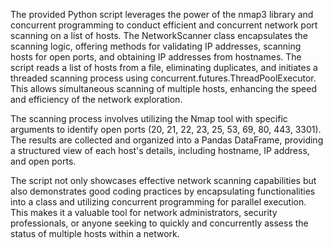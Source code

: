 The provided Python script leverages the power of the nmap3 library and concurrent programming to conduct efficient and concurrent network port scanning on a list of hosts. The NetworkScanner class encapsulates the scanning logic, offering methods for validating IP addresses, scanning hosts for open ports, and obtaining IP addresses from hostnames. The script reads a list of hosts from a file, eliminating duplicates, and initiates a threaded scanning process using concurrent.futures.ThreadPoolExecutor. This allows simultaneous scanning of multiple hosts, enhancing the speed and efficiency of the network exploration.

The scanning process involves utilizing the Nmap tool with specific arguments to identify open ports (20, 21, 22, 23, 25, 53, 69, 80, 443, 3301). The results are collected and organized into a Pandas DataFrame, providing a structured view of each host's details, including hostname, IP address, and open ports.

The script not only showcases effective network scanning capabilities but also demonstrates good coding practices by encapsulating functionalities into a class and utilizing concurrent programming for parallel execution. This makes it a valuable tool for network administrators, security professionals, or anyone seeking to quickly and concurrently assess the status of multiple hosts within a network.
